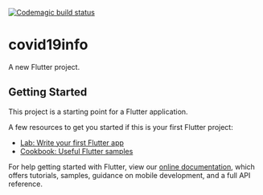 [![Codemagic build status](https://api.codemagic.io/apps/5e9323e90fc3d4845c91ef16/5e9323e90fc3d4845c91ef15/status_badge.svg)](https://codemagic.io/apps/5e9323e90fc3d4845c91ef16/5e9323e90fc3d4845c91ef15/latest_build)

# covid19info

A new Flutter project.

## Getting Started

This project is a starting point for a Flutter application.

A few resources to get you started if this is your first Flutter project:

- [Lab: Write your first Flutter app](https://flutter.dev/docs/get-started/codelab)
- [Cookbook: Useful Flutter samples](https://flutter.dev/docs/cookbook)

For help getting started with Flutter, view our
[online documentation](https://flutter.dev/docs), which offers tutorials,
samples, guidance on mobile development, and a full API reference.
